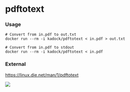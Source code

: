 # pdftotext

### Usage
```
# Convert from in.pdf to out.txt
docker run --rm -i kadock/pdftotext < in.pdf > out.txt

# Convert from in.pdf to stdout
docker run --rm -i kadock/pdftotext < in.pdf
```
### External
https://linux.die.net/man/1/pdftotext

[![](https://images.microbadger.com/badges/image/kadock/pdftotext.svg)](https://microbadger.com/images/kadock/pdftotext "Layers")
